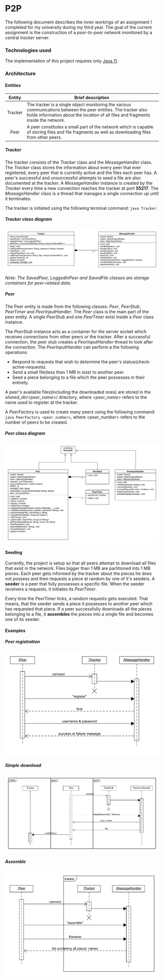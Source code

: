# P2P

The following document describes the inner workings of an assignment I completed for my university during my third year. The goal of the current assignment is the construction of a *peer-to-peer network* monitored by a central *tracker* server.

### Technologies used

The implementation of this project requires only [Java 11](https://www.oracle.com/java/technologies/javase-jdk11-downloads.html).

### Architecture

#### Entities

| **Entity** | **Brief description** |
| :--------: | --------------- |
| Tracker    | The tracker is a single object monitoring the various communications between the peer entities. The tracker also holds information about the location of all files and fragments inside the network.
| Peer       | A peer constitutes a small part of the network which is capable of storing files and file fragments as well as downloading files from other peers. |

##### Tracker

The tracker consists of the *Tracker* class and the *MessageHandler* class. The *Tracker* class stores the information about every peer that ever registered, every peer that is currently active and the files each peer has. A peer's successful and unsuccessful attempts to seed a file are also documented at the tracker. A *MessageHandler* instance is created by the *Tracker* every time a new connection reaches the tracker at port **55217**. The *MessageHandler* class is a thread that manages a single connection up until it terminates.

The tracker is initiated using the following terminal command: `java Tracker`.

##### Tracker class diagram

![Tracker class diagram](docs/diagrams/tracker_class_diagram.png)

*Note: The SavedPeer, LoggedInPeer and SavedFile classes are storage containers for peer-related data.*

##### Peer

The Peer entity is made from the following classes: *Peer*, *PeerStub*, *PeerTimer* and *PeerInputHandler*. The *Peer* class is the main part of the peer entity. A single *PeerStub* and one *PeerTimer* exist inside a *Peer* class instance.

The *PeerStub* instance acts as a container for the server socket which receives connections from other peers or the tracker. After a successful connection, the peer stub creates a *PeerInputHandler* thread to look after the connection. The *PeerInputHandler* can perform a the following operations:

* Respond to requests that wish to determine the peer's status(check-active-requests).
* Send a small file(less than 1 MB in size) to another peer.
* Seed a piece belonging to a file which the peer possesses in their entirety.

A peer's available files(including the downloaded ones) are stored in the *shared_dir/<peer_name>/* directory, where *<peer_name>* refers to the name used to register at the tracker.

A *PeerFactory* is used to create many peers using the following command: 
`java PeerFactory <peer_number>`, where *<peer_number>* refers to the number of peers to be created.

##### Peer class diagram

![Peer class diagram](docs/diagrams/peer_class_diagram.png)

#### Seeding

Currently, the project is setup so that all peers attempt to download all files that exist in the network. Files bigger than 1 MB are partitioned into 1 MB pieces. Each peer gets informed by the tracker about the pieces he does not possess and then requests a piece at random by one of it's seeders. A **seeder** is a peer that fully possesses a specific file. When the seeder receivers a requests, it initiates its *PeerTimer*.

Every time the *PeerTimer* ticks, a random requests gets executed. That means, that the seeder sends a piece it possesses to another peer which has requested that piece. If a peer successfully downloads all the pieces belonging to a file, it **assembles** the pieces into a single file and becomes one of its seeder.

#### Examples

##### Peer registration

![Peer registration sequence diagram](docs/diagrams/peer_registration_sequence_diagram.png)

##### Simple download

![Simple download sequence diagram](docs/diagrams/simple_download_sequence_diagram.png)

##### Assemble

![Assemble sequence diagram](docs/diagrams/assemble_sequence_diagram.png)
